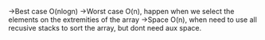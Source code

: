 ->Best case O(nlogn)
->Worst case O(n), happen when we select the elements on the extremities of the array
->Space O(n), when need to use all recusive stacks to sort the array, but dont need aux space.
